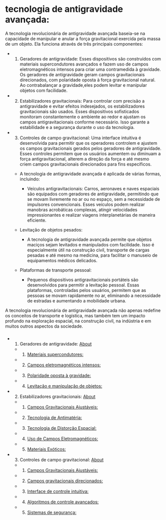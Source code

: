 # tecnologia de antigravidade avançada:
  A tecnologia revolucionária de antigravidade avançada
   baseia-se na capacidade de manipular e anular a força gravitacional exercida pela massa de um objeto.
    Ela funciona através de três principais componentes:

  - 1. Geradores de antigravidade:
        Esses dispositivos são construídos com materiais supercondutores avançados
         e fazem uso de campos eletromagnéticos intensos para criar uma contramedida à gravidade.
          Os geradores de antigravidade geram campos gravitacionais direcionados,
           com polaridade oposta à força gravitacional natural.
            Ao contrabalançar a gravidade,eles podem levitar e manipular objetos com facilidade.

  - 2. Estabilizadores gravitacionais:
        Para controlar com precisão a antigravidade e evitar efeitos indesejados,
         os estabilizadores gravitacionais são usados.
          Esses dispositivos sofisticados monitoram constantemente o ambiente ao redor
           e ajustam os campos antigravitacionais conforme necessário.
            Isso garante a estabilidade e a segurança durante o uso da tecnologia.

  - 3. Controles de campo gravitacional:
        Uma interface intuitiva é desenvolvida para permitir que os operadores controlem
         e ajustem os campos gravitacionais gerados pelos geradores de antigravidade.
          Esses controles permitem que os usuários aumentem ou diminuam a força antigravitacional,
           alterem a direção da força e até mesmo criem campos gravitacionais direcionados para fins específicos.

      - A tecnologia de antigravidade avançada é aplicada de várias formas, incluindo:
         - Veículos antigravitacionais: Carros, aeronaves e naves espaciais
            são equipados com geradores de antigravidade, permitindo que se movam livremente no ar ou no espaço,
             sem a necessidade de impulsores convencionais.
              Esses veículos podem realizar manobras acrobáticas complexas,
               atingir velocidades impressionantes e realizar viagens interplanetárias de maneira eficiente.

      - Levitação de objetos pesados:
        - A tecnologia de antigravidade avançada
           permite que objetos maciços sejam levitados e manipulados com facilidade.
            Isso é especialmente útil na construção civil,
             transporte de cargas pesadas e até mesmo na medicina,
              para facilitar o manuseio de equipamentos médicos delicados.

      - Plataformas de transporte pessoal:
        - Pequenos dispositivos antigravitacionais portáteis são desenvolvidos
           para permitir a levitação pessoal. Essas plataformas, controladas pelos usuários,
            permitem que as pessoas se movam rapidamente no ar,
             eliminando a necessidade de estradas e aumentando a mobilidade urbana.
             
A tecnologia revolucionária de antigravidade avançada não apenas redefine os conceitos de transporte e logística,
  mas também tem um impacto profundo na exploração espacial, na construção civil,
   na indústria e em muitos outros aspectos da sociedade.

###

- 1. Geradores de antigravidade: [About](https://github.com/c2V2ZW4K/portal/blob/main/assets/docs/earth/sci-fi/sci-fi_terra_split/GEG-GAG/AntigGavity-Techno/AntiGravity-Generator/readme.md)
  - 1. [Materiais supercondutores:](https://github.com/c2V2ZW4K/portal/blob/main/assets/docs/earth/sci-fi/sci-fi_terra_split/GEG-GAG/AntigGavity-Techno/AntiGravity-Generator/superconductor-materials/readme.md)
  - 2. [Campos eletromagnéticos intensos:](https://github.com/c2V2ZW4K/portal/blob/main/assets/docs/earth/sci-fi/sci-fi_terra_split/GEG-GAG/AntigGavity-Techno/AntiGravity-Generator/intense-eletromagnetic-zone/readme.md)
  - 3. [Polaridade oposta à gravidade:](https://github.com/c2V2ZW4K/portal/blob/main/assets/docs/earth/sci-fi/sci-fi_terra_split/GEG-GAG/AntigGavity-Techno/AntiGravity-Generator/counter-polarity/readme.md)
  - 4. [Levitação e manipulação de objetos:](https://github.com/c2V2ZW4K/portal/blob/main/assets/docs/earth/sci-fi/sci-fi_terra_split/GEG-GAG/AntigGavity-Techno/AntiGravity-Generator/levitation-objects/readme.md)

- 2. Estabilizadores gravitacionais: [About](https://github.com/c2V2ZW4K/portal/blob/main/assets/docs/earth/sci-fi/sci-fi_terra_split/GEG-GAG/AntigGavity-Techno/AntiGravity-Establisher/readme.md)
  - 1. [Campos Gravitacionais Ajustáveis:](https://github.com/c2V2ZW4K/portal/blob/main/assets/docs/earth/sci-fi/sci-fi_terra_split/GEG-GAG/AntigGavity-Techno/AntiGravity-Establisher/adjustable-gravity-zones/readme.md)
  - 2. [Tecnologia de Antimatéria:](https://github.com/c2V2ZW4K/portal/blob/main/assets/docs/earth/sci-fi/sci-fi_terra_split/GEG-GAG/AntigGavity-Techno/AntiGravity-Establisher/antimatter-technology/readme.md)
  - 3. [Tecnologia de Distorção Espacial:](https://github.com/c2V2ZW4K/portal/blob/main/assets/docs/earth/sci-fi/sci-fi_terra_split/GEG-GAG/AntigGavity-Techno/AntiGravity-Establisher/technology-distortion-spatial/readme.md)
  - 4. [Uso de Campos Eletromagnéticos:](https://github.com/c2V2ZW4K/portal/blob/main/assets/docs/earth/sci-fi/sci-fi_terra_split/GEG-GAG/AntigGavity-Techno/AntiGravity-Establisher/eletromagnetic-zones-uses/readme.md)
  - 5. [Materiais Exóticos:](https://github.com/c2V2ZW4K/portal/blob/main/assets/docs/earth/sci-fi/sci-fi_terra_split/GEG-GAG/AntigGavity-Techno/AntiGravity-Establisher/exotic-materials/readme.md)

- 3. Controles de campo gravitacional: [About](https://github.com/c2V2ZW4K/portal/blob/main/assets/docs/earth/sci-fi/sci-fi_terra_split/GEG-GAG/AntigGavity-Techno/Gravitational-Zones-Control/readme.md)
  - 1. [Campos Gravitacionais Ajustáveis:](https://github.com/c2V2ZW4K/portal/blob/main/assets/docs/earth/sci-fi/sci-fi_terra_split/GEG-GAG/AntigGavity-Techno/AntiGravity-Establisher/adjustable-gravity-zones/readme.md)
  - 2. [Campos gravitacionais direcionados:](https://github.com/c2V2ZW4K/portal/blob/main/assets/docs/earth/sci-fi/sci-fi_terra_split/GEG-GAG/AntigGavity-Techno/Gravitational-Zones-Control/directioned-gravitational-zones/readme.md)
  - 3. [Interface de controle intuitiva:](https://github.com/c2V2ZW4K/portal/blob/main/assets/docs/earth/sci-fi/sci-fi_terra_split/GEG-GAG/AntigGavity-Techno/Gravitational-Zones-Control/intuitive-control-interface/readme.md)
  - 4. [Algoritmos de controle avançados:](https://github.com/c2V2ZW4K/portal/blob/main/assets/docs/earth/sci-fi/sci-fi_terra_split/GEG-GAG/AntigGavity-Techno/Gravitational-Zones-Control/advanced-algorithm-controls/readme.md)
  - 5. [Sistemas de segurança:](https://github.com/c2V2ZW4K/portal/blob/main/assets/docs/earth/sci-fi/sci-fi_terra_split/GEG-GAG/AntigGavity-Techno/Gravitational-Zones-Control/security-systems/readme.md)
